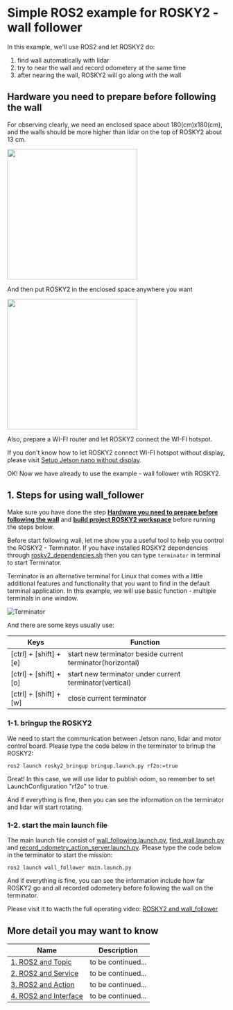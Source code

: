 # Simple ROS2 example for ROSKY2 - wall follower
In this example, we'll use ROS2 and let ROSKY2 do:
1. find wall automatically with lidar
2. try to near the wall and record odometery at the same time
3. after nearing the wall, ROSKY2 will go along with the wall 

## Hardware you need to prepare before following the wall
For observing clearly, we need an enclosed space about 180(cm)x180(cm), and the walls should be more higher than lidar on the top of ROSKY2 about 13 cm.

<img src="https://i.imgur.com/075W1Rx.jpg" width="300"/>

And then put ROSKY2 in the enclosed space anywhere you want 

<img src="https://i.imgur.com/ao37Ged.jpg" width="300"/>

Also, prepare a WI-FI router and let ROSKY2 connect the WI-FI hotspot.

If you don't know how to let ROSKY2 connect WI-FI hotspot without display, please visit [Setup Jetson nano without display](https://hackmd.io/@weichih-lin/Jetson_nano_withuout_display).

OK! Now we have already to use the example - wall follower wtih ROSKY2.

## 1. Steps for using wall_follower
Make sure you have done the step **[Hardware you need to prepare before following the wall](https://hackmd.io/@weichih-lin/ROSKY2_wall_follower#Hardware-you-need-to-prepare-before-following-the-wall)** and **[build project ROSKY2 workspace](https://hackmd.io/@weichih-lin/ROSKY2_setup_environment#4-build-project-ROSKY2-workspace)** before running the steps below.

Before start following wall, let me show you a useful tool to help you control the ROSKY2 - Terminator. If you have installed ROSKY2 dependencies through [rosky2_dependencies.sh](https://github.com/kjoelovelife/ROSKY2/blob/main/install_script/rosky2_dependencies.sh) then you can type ``` terminator ``` in terminal to start Terminator.

Terminator is an alternative terminal for Linux that comes with a little additional features and functionality that you want to find in the default terminal application. In this example, we will use basic function - multiple terminals in one window.

![Terminator](https://i.imgur.com/sw1CjRj.png)

And there are some keys usually use:

| Keys                   | Function                                                  |
| -----------------------| --------------------------------------------------------- |
| [ctrl] + [shift] + [e] | start new terminator beside current terminator(horizontal)|
| [ctrl] + [shift] + [o] | start new terminator under current terminator(vertical)   |
| [ctrl] + [shift] + [w] | close current terminator                                  |

### 1-1. bringup the ROSKY2
We need to start the communication between Jetson nano, lidar and motor control board. 
Please type the code below in the terminator to brinup the ROSKY2:

```bash=
ros2 launch rosky2_bringup bringup.launch.py rf2o:=true 
```
Great! In this case, we will use lidar to publish odom, so remember to set LaunchConfiguration "rf2o" to true.

And if everything is fine, then you can see the information on the terminator and lidar will start rotating.

### 1-2. start the main launch file
The main launch file consist of [wall_following.launch.py](https://github.com/kjoelovelife/ROSKY2/blob/main/ros2_ws/src/wall_follower/launch/wall_following.launch.py), [find_wall.launch.py](https://github.com/kjoelovelife/ROSKY2/blob/main/ros2_ws/src/wall_follower/launch/find_wall.launch.py) and [record_odometry_action_server.launch.py](https://github.com/kjoelovelife/ROSKY2/blob/main/ros2_ws/src/wall_follower/launch/record_odometry_action_server.launch.py). Please type the code below in the terminator to start the mission:

```bash=
ros2 launch wall_follower main.launch.py
```

And if everything is fine, you can see the information include how far ROSKY2 go and all recorded odometery before following the wall on the terminator.

Please visit it to wacth the full operating video: [ROSKY2 and wall_follower](https://youtu.be/GTSCI3VpJeo)

## More detail you may want to know


| Name                        | Description        |
| --------------------------- | ------------------ |
| [1. ROS2 and Topic]()       | to be continued... |
| [2. ROS2 and Service]()     | to be continued... |
| [3. ROS2 and Action]()      | to be continued... |
| [4. ROS2 and Interface]()   | to be continued... |




